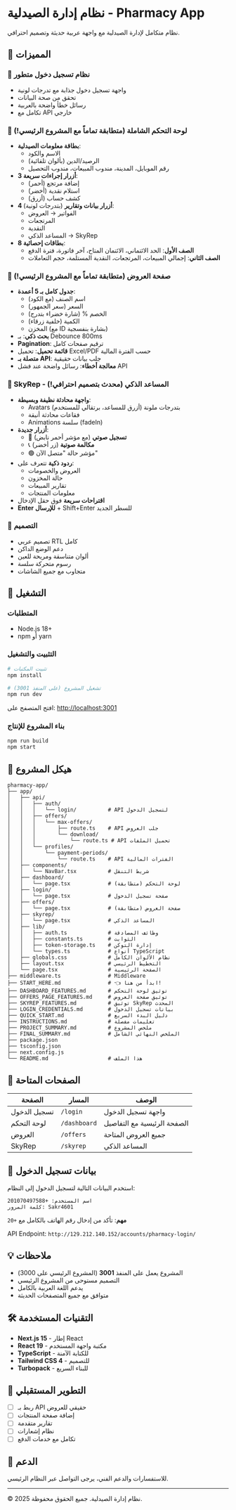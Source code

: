 # نظام إدارة الصيدلية - Pharmacy App

نظام متكامل لإدارة الصيدلية مع واجهة عربية حديثة وتصميم احترافي.

## 🌟 المميزات

### 🔐 نظام تسجيل دخول متطور
- واجهة تسجيل دخول جذابة مع تدرجات لونية
- تحقق من صحة البيانات
- رسائل خطأ واضحة بالعربية
- تكامل مع API خارجي

### 🏥 لوحة التحكم الشاملة (متطابقة تماماً مع المشروع الرئيسي!)
- **بطاقة معلومات الصيدلية**:
  - الاسم والكود
  - الرصيد/الدين (بألوان تلقائية)
  - رقم الموبايل، المدينة، مندوب المبيعات، مندوب التحصيل
- **3 أزرار إجراءات سريعة**:
  - إضافة مرتجع (أحمر)
  - استلام نقدية (أخضر)
  - كشف حساب (أزرق)
- **4 أزرار بيانات وتقارير** (بتدرجات لونية):
  - الفواتير → العروض
  - المرتجعات
  - النقدية
  - المساعد الذكي → SkyRep
- **8 بطاقات إحصائية**:
  - **الصف الأول**: الحد الائتماني، الائتمان المتاح، آخر فاتورة، فترة الدفع
  - **الصف الثاني**: إجمالي المبيعات، المرتجعات، النقدية المستلمة، حجم التعاملات

### 💊 صفحة العروض (متطابقة تماماً مع المشروع الرئيسي!)
- **جدول كامل بـ 5 أعمدة**:
  - اسم الصنف (مع الكود)
  - السعر (سعر الجمهور)
  - الخصم % (شارة خضراء بتدرج)
  - الكمية (خلفية زرقاء)
  - المخزن (مع ID بشارة بنفسجية)
- **بحث ذكي**: بـ Debounce 800ms
- **Pagination**: ترقيم صفحات كامل
- **قائمة تحميل**: تحميل Excel/PDF حسب الفترة المالية
- **متصلة بـ API**: جلب بيانات حقيقية
- **معالجة أخطاء**: رسائل واضحة عند فشل API

### 🤖 SkyRep - المساعد الذكي (محدث بتصميم احترافي!)
- **واجهة محادثة نظيفة وبسيطة**:
  - Avatars بتدرجات ملونة (أزرق للمساعد، برتقالي للمستخدم)
  - فقاعات محادثة أنيقة
  - Animations سلسة (fadeIn)
- **أزرار جديدة**:
  - 🎤 **تسجيل صوتي** (مع مؤشر أحمر نابض)
  - 📞 **مكالمة صوتية** (زر أخضر)
  - 🟢 مؤشر حالة "متصل الآن"
- **ردود ذكية** تتعرف على:
  - العروض والخصومات
  - حالة المخزون
  - تقارير المبيعات
  - معلومات المنتجات
- **اقتراحات سريعة** فوق حقل الإدخال
- **Enter للإرسال** + Shift+Enter للسطر الجديد

### 🎨 التصميم
- تصميم عربي RTL كامل
- دعم الوضع الداكن
- ألوان متناسقة ومريحة للعين
- رسوم متحركة سلسة
- متجاوب مع جميع الشاشات

## 🚀 التشغيل

### المتطلبات
- Node.js 18+ 
- npm أو yarn

### التثبيت والتشغيل

```bash
# تثبيت المكتبات
npm install

# تشغيل المشروع (على المنفذ 3001)
npm run dev
```

افتح المتصفح على: [http://localhost:3001](http://localhost:3001)

### بناء المشروع للإنتاج

```bash
npm run build
npm start
```

## 📁 هيكل المشروع

```
pharmacy-app/
├── app/
│   ├── api/
│   │   ├── auth/
│   │   │   └── login/          # API لتسجيل الدخول
│   │   ├── offers/
│   │   │   └── max-offers/
│   │   │       ├── route.ts    # API جلب العروض
│   │   │       └── download/
│   │   │           └── route.ts # API تحميل الملفات
│   │   └── profiles/
│   │       └── payment-periods/
│   │           └── route.ts    # API الفترات المالية
│   ├── components/
│   │   └── NavBar.tsx          # شريط التنقل
│   ├── dashboard/
│   │   └── page.tsx            # لوحة التحكم (متطابقة)
│   ├── login/
│   │   └── page.tsx            # صفحة تسجيل الدخول
│   ├── offers/
│   │   └── page.tsx            # صفحة العروض (متطابقة)
│   ├── skyrep/
│   │   └── page.tsx            # المساعد الذكي
│   ├── lib/
│   │   ├── auth.ts             # وظائف المصادقة
│   │   ├── constants.ts        # الثوابت
│   │   ├── token-storage.ts    # إدارة التوكن
│   │   └── types.ts            # أنواع TypeScript
│   ├── globals.css             # نظام الألوان الكامل
│   ├── layout.tsx              # التخطيط الرئيسي
│   └── page.tsx                # الصفحة الرئيسية
├── middleware.ts               # Middleware
├── START_HERE.md               # 👈 ابدأ من هنا!
├── DASHBOARD_FEATURES.md       # توثيق لوحة التحكم
├── OFFERS_PAGE_FEATURES.md     # توثيق صفحة العروض
├── SKYREP_FEATURES.md          # توثيق SkyRep المحدث
├── LOGIN_CREDENTIALS.md        # بيانات تسجيل الدخول
├── QUICK_START.md              # دليل البدء السريع
├── INSTRUCTIONS.md             # تعليمات مفصلة
├── PROJECT_SUMMARY.md          # ملخص المشروع
├── FINAL_SUMMARY.md            # الملخص النهائي الشامل
├── package.json
├── tsconfig.json
├── next.config.js
└── README.md                   # هذا الملف
```

## 🎯 الصفحات المتاحة

| الصفحة | المسار | الوصف |
|--------|--------|-------|
| تسجيل الدخول | `/login` | واجهة تسجيل الدخول |
| لوحة التحكم | `/dashboard` | الصفحة الرئيسية مع التفاصيل |
| العروض | `/offers` | جميع العروض المتاحة |
| SkyRep | `/skyrep` | المساعد الذكي |

## 🔑 بيانات تسجيل الدخول

استخدم البيانات التالية لتسجيل الدخول إلى النظام:

```
اسم المستخدم: +201070497588
كلمة المرور: Sakr4601
```

**مهم**: تأكد من إدخال رقم الهاتف بالكامل مع `+20`

API Endpoint: `http://129.212.140.152/accounts/pharmacy-login/`

## 💡 ملاحظات

- المشروع يعمل على المنفذ **3001** (المشروع الرئيسي على 3000)
- التصميم مستوحى من المشروع الرئيسي
- يدعم اللغة العربية بالكامل
- متوافق مع جميع المتصفحات الحديثة

## 🛠️ التقنيات المستخدمة

- **Next.js 15** - إطار React
- **React 19** - مكتبة واجهة المستخدم
- **TypeScript** - للكتابة الآمنة
- **Tailwind CSS 4** - للتصميم
- **Turbopack** - للبناء السريع

## 📝 التطوير المستقبلي

- [ ] ربط بـ API حقيقي للعروض
- [ ] إضافة صفحة المنتجات
- [ ] تقارير متقدمة
- [ ] نظام إشعارات
- [ ] تكامل مع خدمات الدفع

## 📧 الدعم

للاستفسارات والدعم الفني، يرجى التواصل عبر النظام الرئيسي.

---

© 2025 نظام إدارة الصيدلية. جميع الحقوق محفوظة.

